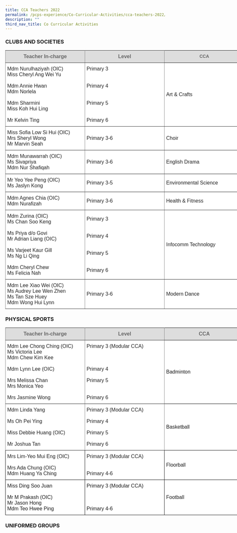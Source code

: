 ```yaml
---
title: CCA Teachers 2022
permalink: /pcps-experience/Co-Curricular-Activities/cca-teachers-2022/
description: ""
third_nav_title: Co Curricular Activities
---
```

### CLUBS AND SOCIETIES

<style type="text/css">
.tg  {border-collapse:collapse;border-spacing:0;margin:0px auto;}
.tg td{border-color:black;border-style:solid;border-width:1px;font-family:Arial, sans-serif;font-size:14px;
  overflow:hidden;padding:10px 5px;word-break:normal;}
.tg th{border-color:black;border-style:solid;border-width:1px;font-family:Arial, sans-serif;font-size:14px;
  font-weight:normal;overflow:hidden;padding:10px 5px;word-break:normal;}
.tg .tg-kdpx{background-color:#FFF;border-color:inherit;color:#222;font-size:16px;text-align:left;vertical-align:middle}
.tg .tg-a4yv{background-color:#DDD;color:#666;font-weight:bold;text-align:center;vertical-align:top}
.tg .tg-59ma{background-color:#DDD;border-color:inherit;color:#666;font-size:16px;font-weight:bold;text-align:center;
  vertical-align:top}
.tg .tg-zr06{background-color:#FFF;text-align:left;vertical-align:middle}
.tg .tg-qtsq{background-color:#FFF;color:#222;font-size:16px;text-align:left;vertical-align:middle}
</style>
<table class="tg" style="undefined;table-layout: fixed; width: 755px">
<colgroup>
<col style="width: 251px">
<col style="width: 252px">
<col style="width: 252px">
</colgroup>
<tbody>
  <tr>
    <td class="tg-59ma">Teacher In-charge</td>
    <td class="tg-59ma">Level</td>
    <td class="tg-a4yv">CCA</td>
  </tr>
  <tr>
    <td class="tg-kdpx">Mdm Nurulhaziyah (OIC)<br>Miss Cheryl Ang Wei Yu<br><br>Mdm Annie Hwan<br>Mdm Norlela<br><br>Mdm Sharmini<br>Miss Koh Hui Ling<br><br>Mr Kelvin Ting<br></td>
    <td class="tg-kdpx">Primary 3<br><br><br>Primary 4<br><br><br>Primary 5<br><br><br>Primary 6 </td>
    <td class="tg-kdpx">Art &amp; Crafts</td>
  </tr>
  <tr>
    <td class="tg-kdpx">Miss Sofia Low Si Hui (OIC)<br>Mrs Sheryl Wong<br>Mr Marvin Seah</td>
    <td class="tg-kdpx">Primary 3-6<br></td>
    <td class="tg-kdpx">Choir </td>
  </tr>
  <tr>
    <td class="tg-kdpx">Mdm Munawarrah (OIC)<br>Ms Sivapriya<br>Mdm Nur Shafiqah</td>
    <td class="tg-kdpx">Primary 3-6<br></td>
    <td class="tg-kdpx">English Drama</td>
  </tr>
  <tr>
    <td class="tg-kdpx">Mr Yeo Yee Peng (OIC)<br>Ms Jaslyn Kong</td>
    <td class="tg-kdpx">Primary 3-5</td>
    <td class="tg-kdpx">Environmental Science<br></td>
  </tr>
  <tr>
    <td class="tg-kdpx">Mdm Agnes Chia (OIC)<br>Mdm Nurafizah</td>
    <td class="tg-kdpx">Primary 3-6</td>
    <td class="tg-kdpx">Health &amp; Fitness</td>
  </tr>
  <tr>
    <td class="tg-kdpx">Mdm Zurina (OIC)<br>Ms Chan Soo Keng<br><br>Ms Priya d/o Govi<br>Mr Adrian Liang (OIC)<br><br>Ms Varjeet Kaur Gill<br>Ms Ng Li Qing<br><br>Mdm Cheryl Chew<br>Ms Felicia Nah</td>
    <td class="tg-kdpx">Primary 3<br><br><br>Primary 4<br><br><br>Primary 5<br><br><br>Primary 6 </td>
    <td class="tg-kdpx">Infocomm Technology</td>
  </tr>
  <tr>
    <td class="tg-kdpx">Mdm Lee Xiao Wei (OIC)<br>Ms Audrey Lee Wen Zhen<br>Ms Tan Sze Huey<br>Mdm Wong Hui Lynn</td>
    <td class="tg-kdpx">Primary 3-6<br></td>
    <td class="tg-kdpx">Modern Dance</td>
  </tr>
</tbody>
</table>


### PHYSICAL SPORTS

<style type="text/css">
.tg  {border-collapse:collapse;border-spacing:0;margin:0px auto;}
.tg td{border-color:black;border-style:solid;border-width:1px;font-family:Arial, sans-serif;font-size:14px;
  overflow:hidden;padding:10px 5px;word-break:normal;}
.tg th{border-color:black;border-style:solid;border-width:1px;font-family:Arial, sans-serif;font-size:14px;
  font-weight:normal;overflow:hidden;padding:10px 5px;word-break:normal;}
.tg .tg-bn2v{background-color:#DDD;color:#666;font-size:16px;font-weight:bold;text-align:center;vertical-align:top}
.tg .tg-kdpx{background-color:#FFF;border-color:inherit;color:#222;font-size:16px;text-align:left;vertical-align:middle}
.tg .tg-hsqg{background-color:#FFF;font-size:16px;text-align:left;vertical-align:middle}
.tg .tg-59ma{background-color:#DDD;border-color:inherit;color:#666;font-size:16px;font-weight:bold;text-align:center;
  vertical-align:top}
.tg .tg-qtsq{background-color:#FFF;color:#222;font-size:16px;text-align:left;vertical-align:middle}
</style>
<table class="tg" style="undefined;table-layout: fixed; width: 755px">
<colgroup>
<col style="width: 251px">
<col style="width: 252px">
<col style="width: 252px">
</colgroup>
<tbody>
  <tr>
    <td class="tg-59ma">Teacher In-charge</td>
    <td class="tg-59ma">Level</td>
    <td class="tg-bn2v">CCA</td>
  </tr>
  <tr>
    <td class="tg-kdpx">Mdm Lee Chong Ching (OIC)<br>Ms Victoria Lee<br>Mdm Chew Kim Kee<br><br>Mdm Lynn Lee (OIC)<br><br>Mrs Melissa Chan<br>Mrs Monica Yeo<br><br>Mrs Jasmine Wong<br></td>
    <td class="tg-kdpx">Primary 3 (Modular CCA)<br><br><br><br>Primary 4<br><br>Primary 5<br><br><br>Primary 6 </td>
    <td class="tg-hsqg">Badminton</td>
  </tr>
  <tr>
    <td class="tg-kdpx">Mdm Linda Yang<br><br>Ms Oh Pei Ying<br><br>Miss Debbie Huang (OIC)<br><br>Mr Joshua Tan</td>
    <td class="tg-kdpx">Primary 3 (Modular CCA)<br><br>Primary 4<br><br>Primary 5<br><br>Primary 6 <br></td>
    <td class="tg-hsqg">Basketball </td>
  </tr>
  <tr>
    <td class="tg-qtsq">Mrs Lim-Yeo Mui Eng (OIC)<br><br>Mrs Ada Chung (OIC)<br>Mdm Huang Ya Ching</td>
    <td class="tg-qtsq">Primary 3 (Modular CCA)<br><br><br>Primary 4-6<br></td>
    <td class="tg-hsqg">Floorball</td>
  </tr>
  <tr>
    <td class="tg-hsqg">Miss Ding Soo Juan<br><br>Mr M Prakash (OIC)<br>Mr Jason Hong<br>Mdm Teo Hwee Ping</td>
    <td class="tg-hsqg">Primary 3 (Modular CCA)<br><br><br><br>Primary 4-6<br></td>
    <td class="tg-hsqg">Football</td>
  </tr>
</tbody>
</table>


### UNIFORMED GROUPS
